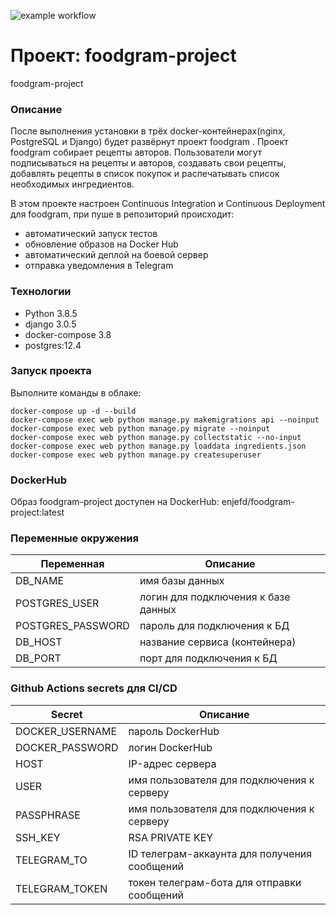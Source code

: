 ![example workflow](https://github.com/enjef/foodgram-project/actions/workflows/foodgram_workflow.yml/badge.svg)
# Проект: foodgram-project
foodgram-project

### Описание
После выполнения установки в трёх docker-контейнерах(nginx, PostgreSQL и Django) будет развёрнут проект foodgram .
Проект foodgram собирает рецепты авторов. 
Пользователи могут подписываться на рецепты и авторов, создавать свои рецепты, добавлять рецепты в список покупок и распечатывать список необходимых ингредиентов.

В этом проекте настроен Continuous Integration и Continuous Deployment для foodgram, при пуше в репозиторий происходит:

- автоматический запуск тестов
- обновление образов на Docker Hub
- автоматический деплой на боевой сервер
- отправка уведомления в Telegram

### Технологии
- Python 3.8.5
- django 3.0.5
- docker-compose 3.8
- postgres:12.4

### Запуск проекта
Выполните команды в облаке:
```
docker-compose up -d --build
docker-compose exec web python manage.py makemigrations api --noinput
docker-compose exec web python manage.py migrate --noinput
docker-compose exec web python manage.py collectstatic --no-input
docker-compose exec web python manage.py loaddata ingredients.json
docker-compose exec web python manage.py createsuperuser
```
### DockerHub
Образ foodgram-project доступен на DockerHub: enjefd/foodgram-project:latest

### Переменные окружения

| Переменная | Описание |
| ------ | ------ |
| DB_NAME | имя базы данных |
| POSTGRES_USER | логин для подключения к базе данных |
| POSTGRES_PASSWORD | пароль для подключения к БД |
| DB_HOST | название сервиса (контейнера) |
| DB_PORT | порт для подключения к БД |


### Github Actions secrets для CI/CD

| Secret | Описание | 
| ------ | ------ |
| DOCKER_USERNAME | пароль DockerHub |
| DOCKER_PASSWORD | логин DockerHub |
| HOST | IP-адрес сервера |
| USER | имя пользователя для подключения к серверу |
| PASSPHRASE | имя пользователя для подключения к серверу |
| SSH_KEY | RSA PRIVATE KEY |
| TELEGRAM_TO | ID телеграм-аккаунта для получения сообщений |
| TELEGRAM_TOKEN | токен телеграм-бота для отправки сообщений |
